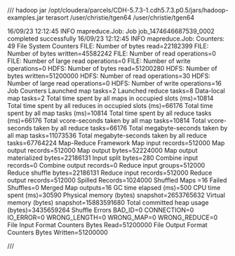 

///
hadoop jar /opt/cloudera/parcels/CDH-5.7.3-1.cdh5.7.3.p0.5/jars/hadoop-examples.jar terasort /user/christie/tgen64 /user/christie/tgen64

16/09/23 12:12:45 INFO mapreduce.Job: Job job_1474646687539_0002 completed successfully
16/09/23 12:12:45 INFO mapreduce.Job: Counters: 49
        File System Counters
                FILE: Number of bytes read=22182399
                FILE: Number of bytes written=45582242
                FILE: Number of read operations=0
                FILE: Number of large read operations=0
                FILE: Number of write operations=0
                HDFS: Number of bytes read=51200280
                HDFS: Number of bytes written=51200000
                HDFS: Number of read operations=30
                HDFS: Number of large read operations=0
                HDFS: Number of write operations=16
        Job Counters
                Launched map tasks=2
                Launched reduce tasks=8
                Data-local map tasks=2
                Total time spent by all maps in occupied slots (ms)=10814
                Total time spent by all reduces in occupied slots (ms)=66176
                Total time spent by all map tasks (ms)=10814
                Total time spent by all reduce tasks (ms)=66176
                Total vcore-seconds taken by all map tasks=10814
                Total vcore-seconds taken by all reduce tasks=66176
                Total megabyte-seconds taken by all map tasks=11073536
                Total megabyte-seconds taken by all reduce tasks=67764224
        Map-Reduce Framework
                Map input records=512000
                Map output records=512000
                Map output bytes=52224000
                Map output materialized bytes=22186131
                Input split bytes=280
                Combine input records=0
                Combine output records=0
                Reduce input groups=512000
                Reduce shuffle bytes=22186131
                Reduce input records=512000
                Reduce output records=512000
                Spilled Records=1024000
                Shuffled Maps =16
                Failed Shuffles=0
                Merged Map outputs=16
                GC time elapsed (ms)=500
                CPU time spent (ms)=30590
                Physical memory (bytes) snapshot=2653765632
                Virtual memory (bytes) snapshot=15883591680
                Total committed heap usage (bytes)=3435659264
        Shuffle Errors
                BAD_ID=0
                CONNECTION=0
                IO_ERROR=0
                WRONG_LENGTH=0
                WRONG_MAP=0
                WRONG_REDUCE=0
        File Input Format Counters
                Bytes Read=51200000
        File Output Format Counters
                Bytes Written=51200000

///

